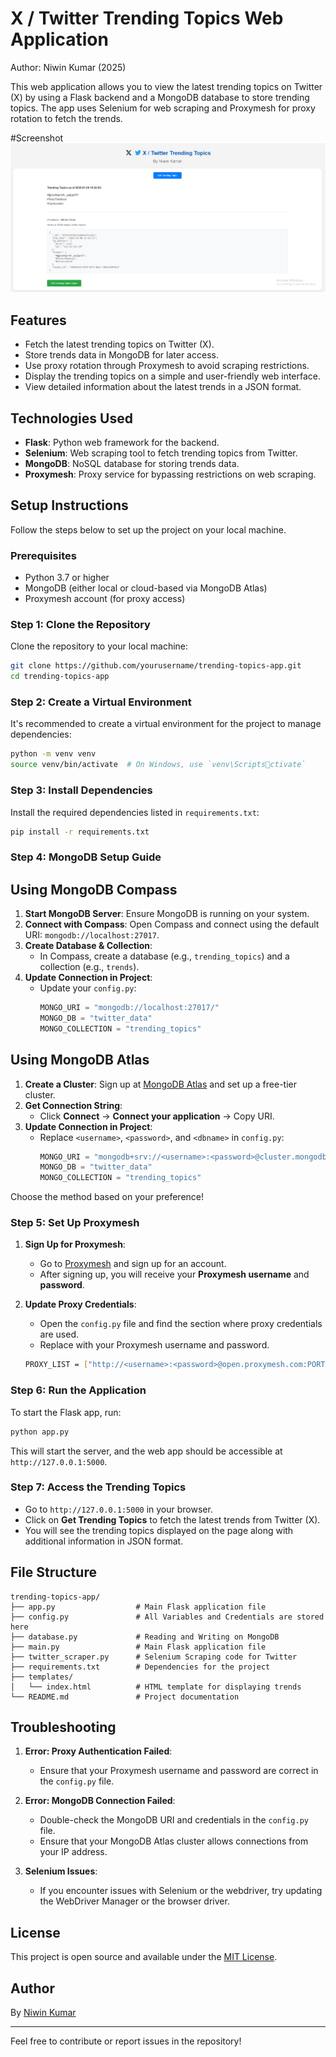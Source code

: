 
# X / Twitter Trending Topics Web Application
Author: Niwin Kumar (2025)

This web application allows you to view the latest trending topics on Twitter (X) by using a Flask backend and a MongoDB database to store trending topics. The app uses Selenium for web scraping and Proxymesh for proxy rotation to fetch the trends.

#Screenshot 
![App interface](./result.png)

## Features

- Fetch the latest trending topics on Twitter (X).
- Store trends data in MongoDB for later access.
- Use proxy rotation through Proxymesh to avoid scraping restrictions.
- Display the trending topics on a simple and user-friendly web interface.
- View detailed information about the latest trends in a JSON format.

## Technologies Used

- **Flask**: Python web framework for the backend.
- **Selenium**: Web scraping tool to fetch trending topics from Twitter.
- **MongoDB**: NoSQL database for storing trends data.
- **Proxymesh**: Proxy service for bypassing restrictions on web scraping.

## Setup Instructions

Follow the steps below to set up the project on your local machine.

### Prerequisites

- Python 3.7 or higher
- MongoDB (either local or cloud-based via MongoDB Atlas)
- Proxymesh account (for proxy access)

### Step 1: Clone the Repository

Clone the repository to your local machine:

```bash
git clone https://github.com/yourusername/trending-topics-app.git
cd trending-topics-app
```

### Step 2: Create a Virtual Environment

It's recommended to create a virtual environment for the project to manage dependencies:

```bash
python -m venv venv
source venv/bin/activate  # On Windows, use `venv\Scriptsctivate`
```

### Step 3: Install Dependencies

Install the required dependencies listed in `requirements.txt`:

```bash
pip install -r requirements.txt
```

### Step 4: MongoDB Setup Guide

## Using MongoDB Compass
1. **Start MongoDB Server**: Ensure MongoDB is running on your system.
2. **Connect with Compass**: Open Compass and connect using the default URI: `mongodb://localhost:27017`.
3. **Create Database & Collection**:
   - In Compass, create a database (e.g., `trending_topics`) and a collection (e.g., `trends`).
4. **Update Connection in Project**:
   - Update your `config.py`:
     ```python
     MONGO_URI = "mongodb://localhost:27017/"
     MONGO_DB = "twitter_data"
     MONGO_COLLECTION = "trending_topics"
     ```

## Using MongoDB Atlas
1. **Create a Cluster**: Sign up at [MongoDB Atlas](https://www.mongodb.com/cloud/atlas) and set up a free-tier cluster.
2. **Get Connection String**:
   - Click **Connect** → **Connect your application** → Copy URI.
3. **Update Connection in Project**:
   - Replace `<username>`, `<password>`, and `<dbname>` in `config.py`:
     ```python
     MONGO_URI = "mongodb+srv://<username>:<password>@cluster.mongodb.net/<dbname>"
     MONGO_DB = "twitter_data"
     MONGO_COLLECTION = "trending_topics"
     ```

Choose the method based on your preference!


### Step 5: Set Up Proxymesh

1. **Sign Up for Proxymesh**:
   - Go to [Proxymesh](https://proxymesh.com/) and sign up for an account.
   - After signing up, you will receive your **Proxymesh username** and **password**.

2. **Update Proxy Credentials**:
   - Open the `config.py` file and find the section where proxy credentials are used.
   - Replace with your Proxymesh username and password.
    ```bash
    PROXY_LIST = ["http://<username>:<password>@open.proxymesh.com:PORT"]
    ```

### Step 6: Run the Application


To start the Flask app, run:

```bash
python app.py
```

This will start the server, and the web app should be accessible at `http://127.0.0.1:5000`.

### Step 7: Access the Trending Topics

- Go to `http://127.0.0.1:5000` in your browser.
- Click on **Get Trending Topics** to fetch the latest trends from Twitter (X).
- You will see the trending topics displayed on the page along with additional information in JSON format.

## File Structure

```
trending-topics-app/
├── app.py                  # Main Flask application file
├── config.py               # All Variables and Credentials are stored here
├── database.py             # Reading and Writing on MongoDB
├── main.py                 # Main Flask application file
├── twitter_scraper.py      # Selenium Scraping code for Twitter
├── requirements.txt        # Dependencies for the project
├── templates/
│   └── index.html          # HTML template for displaying trends
└── README.md               # Project documentation
```

## Troubleshooting

1. **Error: Proxy Authentication Failed**:
   - Ensure that your Proxymesh username and password are correct in the `config.py` file.

2. **Error: MongoDB Connection Failed**:
   - Double-check the MongoDB URI and credentials in the `config.py` file.
   - Ensure that your MongoDB Atlas cluster allows connections from your IP address.

3. **Selenium Issues**:
   - If you encounter issues with Selenium or the webdriver, try updating the WebDriver Manager or the browser driver.

## License

This project is open source and available under the [MIT License](LICENSE).

## Author

By [Niwin Kumar](https://github.com/yourusername)

---

Feel free to contribute or report issues in the repository!
